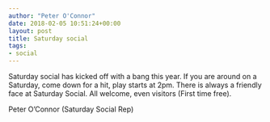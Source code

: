```yaml
---
author: "Peter O'Connor"
date: 2018-02-05 10:51:24+00:00
layout: post
title: Saturday social
tags:
- social
---
```


Saturday social has kicked off with a bang this year. If you are around on a Saturday, come down for a hit, play starts at 2pm. There is always a friendly face at Saturday Social. All welcome, even visitors (First time free).

Peter O’Connor (Saturday Social Rep)

